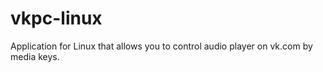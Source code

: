 vkpc-linux
==========

Application for Linux that allows you to control audio player on vk.com by media keys.

